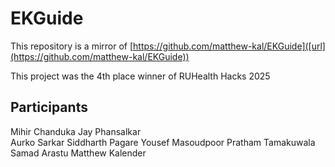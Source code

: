 # EKGuide

This repository is a mirror of [https://github.com/matthew-kal/EKGuide]([url](https://github.com/matthew-kal/EKGuide))

This project was the 4th place winner of RUHealth Hacks 2025

## Participants
Mihir Chanduka
Jay Phansalkar  
Aurko Sarkar
Siddharth Pagare
Yousef Masoudpoor
Pratham Tamakuwala
Samad Arastu
Matthew Kalender
